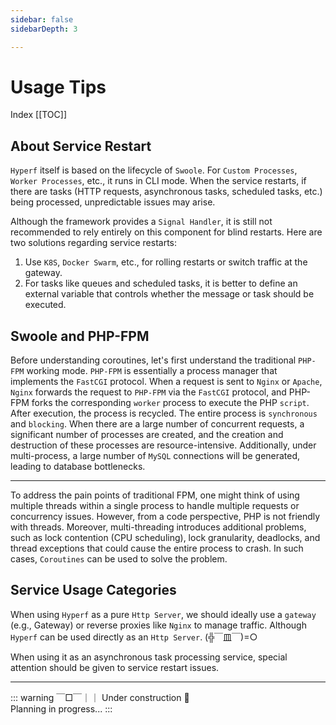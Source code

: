 ```yaml
---
sidebar: false
sidebarDepth: 3

---
```


# Usage Tips

Index
[[TOC]]

## About Service Restart

`Hyperf` itself is based on the lifecycle of `Swoole`. For `Custom Processes`, `Worker Processes`, etc., it runs in CLI mode. When the service restarts, if there are tasks (HTTP requests, asynchronous tasks, scheduled tasks, etc.) being processed, unpredictable issues may arise.

Although the framework provides a `Signal Handler`, it is still not recommended to rely entirely on this component for blind restarts. Here are two solutions regarding service restarts:

1. Use `K8S`, `Docker Swarm`, etc., for rolling restarts or switch traffic at the gateway.
2. For tasks like queues and scheduled tasks, it is better to define an external variable that controls whether the message or task should be executed.

## Swoole and PHP-FPM

Before understanding coroutines, let's first understand the traditional `PHP-FPM` working mode. `PHP-FPM` is essentially a process manager that implements the `FastCGI` protocol.
When a request is sent to `Nginx` or `Apache`, `Nginx` forwards the request to `PHP-FPM` via the `FastCGI` protocol, and PHP-FPM forks the corresponding `worker` process to execute the PHP `script`. 
After execution, the process is recycled. The entire process is `synchronous` and `blocking`.
When there are a large number of concurrent requests, a significant number of processes are created, and the creation and destruction of these processes are resource-intensive. 
Additionally, under multi-process, a large number of `MySQL` connections will be generated, leading to database bottlenecks.

---


To address the pain points of traditional FPM, one might think of using multiple threads within a single process to handle multiple requests or concurrency issues. 
However, from a code perspective, PHP is not friendly with threads. 
Moreover, multi-threading introduces additional problems, such as lock contention (CPU scheduling), 
lock granularity, deadlocks, and thread exceptions that could cause the entire process to crash. 
In such cases, `Coroutines` can be used to solve the problem.

## Service Usage Categories

When using `Hyperf` as a pure `Http Server`, we should ideally use a `gateway` (e.g., Gateway) or reverse proxies like `Nginx` to manage traffic. 
Although `Hyperf` can be used directly as an `Http Server`. (╬￣皿￣)=○

When using it as an asynchronous task processing service, special attention should be given to service restart issues.

---

::: warning ￣□￣｜｜
Under construction :construction: \
Planning in progress...
:::